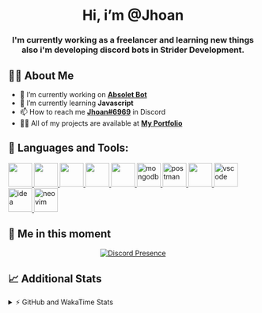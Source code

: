 <h1 align="center">Hi, i’m @Jhoan</h1>
<h3 align="center">I'm currently working as a freelancer and learning new things also i'm developing discord bots in Strider Development.</h3>

## 🙋‍♂️ About Me

- 🔭 I’m currently working on **[Absolet Bot](https://strider.cloud)**
- 🌱 I’m currently learning **Javascript**
- 📫 How to reach me **[Jhoan#6969](https://jhoan.monster/)** in Discord
- 👨‍💻 All of my projects are available at **[My Portfolio](https://jhoan.monster)**

## 🚀 Languages and Tools:
<p align="left"> 
    <a href="https://developer.mozilla.org/en-US/docs/Web/JavaScript" target="_blank"> <img src="https://img.icons8.com/color/48/000000/javascript.png" width="48" height="48"/> </a> 
    <a href="https://www.w3.org/html/" target="_blank"> <img src="https://img.icons8.com/color/48/000000/html-5.png" width="48" height="48"/> </a> 
    <a href="https://www.w3schools.com/css/" target="_blank"> <img src="https://img.icons8.com/color/48/000000/css3.png" width="48" height="48"/> </a> 
    <a href="https://getbootstrap.com" target="_blank"> <img src="https://img.icons8.com/color/48/000000/bootstrap.png" width="48" height="48"/> </a> 
    <a href="https://nodejs.org" target="_blank"> <img src="https://i.imgur.com/XX8lvL7.png" width="48" height="48"/> </a> 
    <a href="https://www.mongodb.com/" target="_blank"> <img src="https://i.imgur.com/nRtS3AN.png" alt="mongodb" width="48" height="48"/> </a> 
    <a href="https://postman.com" target="_blank"> <img src="https://www.vectorlogo.zone/logos/getpostman/getpostman-icon.svg" alt="postman" width="48" height="48"/> </a>   
    <a href="https://git-scm.com/" target="_blank"> <img src="https://img.icons8.com/color/48/000000/git.png" width="48" height="48"/> </a> 
    <a href="https://code.visualstudio.com" target="_blank" > <img src="https://upload.wikimedia.org/wikipedia/commons/thumb/9/9a/Visual_Studio_Code_1.35_icon.svg/2048px-Visual_Studio_Code_1.35_icon.svg.png" alt="vscode" width="48" height="48"> </a>
    <a href="https://www.jetbrains.com/es-es/idea/" target="_blank" > <img src="https://resources.jetbrains.com/storage/products/intellij-idea/img/meta/intellij-idea_logo_300x300.png" alt="idea" width="48" height="48"> </a>
    <a href="https://neovim.io" target="_blank"> <img src="https://icons.iconarchive.com/icons/papirus-team/papirus-apps/512/nvim-icon.png" alt="neovim" width="48" height="48"/> </a>
</p>
  
## 👤 Me in this moment
<p align="center">
    <a href="https://discord.com/users/852617426591154177" target="_blank" rel="nofollow">
        <img src="https://lanyard-profile-readme.vercel.app/api/852617426591154177?idleMessage=Probably%20coding%20Absolet..." alt="Discord Presence" align="center">
    </a>
</p>

## 📈 Additional Stats
<details>
    <summary>⚡ GitHub and WakaTime Stats</summary>
    <br/>

<!--START_SECTION:waka-->
![Code Time](http://img.shields.io/badge/Code%20Time-235%20hrs%2031%20mins-blue)

**🐱 My GitHub Data** 

> 🏆 604 Contributions in the Year 2022
 > 
> 📦 46.8 kB Used in GitHub's Storage 
 > 
> 💼 Opted to Hire
 > 
> 📜 4 Public Repositories 
 > 
> 🔑 21 Private Repositories  
 > 
**I'm an Early 🐤** 

```text
🌞 Morning    54 commits     ██░░░░░░░░░░░░░░░░░░░░░░░   9.34% 
🌆 Daytime    242 commits    ██████████░░░░░░░░░░░░░░░   41.87% 
🌃 Evening    246 commits    ██████████░░░░░░░░░░░░░░░   42.56% 
🌙 Night      36 commits     █░░░░░░░░░░░░░░░░░░░░░░░░   6.23%

```
📅 **I'm Most Productive on Saturday** 

```text
Monday       78 commits     ███░░░░░░░░░░░░░░░░░░░░░░   13.49% 
Tuesday      89 commits     ███░░░░░░░░░░░░░░░░░░░░░░   15.4% 
Wednesday    98 commits     ████░░░░░░░░░░░░░░░░░░░░░   16.96% 
Thursday     44 commits     ██░░░░░░░░░░░░░░░░░░░░░░░   7.61% 
Friday       68 commits     ███░░░░░░░░░░░░░░░░░░░░░░   11.76% 
Saturday     119 commits    █████░░░░░░░░░░░░░░░░░░░░   20.59% 
Sunday       82 commits     ███░░░░░░░░░░░░░░░░░░░░░░   14.19%

```


📊 **This Week I Spent My Time On** 

```text
⌚︎ Time Zone: America/Bogota

💬 Programming Languages: 
JavaScript               26 hrs 1 min        █████████████████████░░░░   86.31% 
YAML                     1 hr 59 mins        █░░░░░░░░░░░░░░░░░░░░░░░░   6.61% 
JSON                     40 mins             ░░░░░░░░░░░░░░░░░░░░░░░░░   2.26% 
EJS                      33 mins             ░░░░░░░░░░░░░░░░░░░░░░░░░   1.85% 
Other                    14 mins             ░░░░░░░░░░░░░░░░░░░░░░░░░   0.81%

🔥 Editors: 
VS Code                  29 hrs 54 mins      ████████████████████████░   99.2% 
Neovim                   14 mins             ░░░░░░░░░░░░░░░░░░░░░░░░░   0.8%

🐱‍💻 Projects: 
Absolet-Bot              24 hrs 31 mins      ████████████████████░░░░░   81.36% 
Fium-Bot                 1 hr 22 mins        █░░░░░░░░░░░░░░░░░░░░░░░░   4.58% 
embed-creator            1 hr 6 mins         █░░░░░░░░░░░░░░░░░░░░░░░░   3.66% 
sms-script               47 mins             ░░░░░░░░░░░░░░░░░░░░░░░░░   2.62% 
Strider-System           41 mins             ░░░░░░░░░░░░░░░░░░░░░░░░░   2.27%

💻 Operating System: 
Linux                    30 hrs 9 mins       █████████████████████████   100.0%

```

**I Mostly Code in JavaScript** 

```text
JavaScript               14 repos            █████████████████░░░░░░░░   70.0% 
Java                     2 repos             ██░░░░░░░░░░░░░░░░░░░░░░░   10.0% 
SCSS                     1 repo              █░░░░░░░░░░░░░░░░░░░░░░░░   5.0% 
TypeScript               1 repo              █░░░░░░░░░░░░░░░░░░░░░░░░   5.0% 
Shell                    1 repo              █░░░░░░░░░░░░░░░░░░░░░░░░   5.0%

```



 Last Updated on 22/06/2022 17:29:52 UTC
<!--END_SECTION:waka-->
</details>
